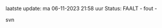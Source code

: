 laatste update: 
ma 06-11-2023 21:58   uur 
Status: FAALT - fout - 
<div class="service R">svn</div>